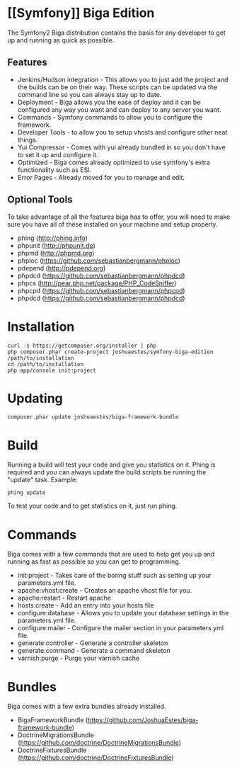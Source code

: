 [[Symfony]] Biga Edition
====================

The Symfony2 Biga distribution contains the basis for any developer to get up
and running as quick as possible.

Features
--------

* Jenkins/Hudson integration - This allows you to just add the project and the
  builds can be on their way. These scripts can be updated via the command line
  so you can always stay up to date.
* Deployment - Biga allows you the ease of deploy and it can be configured any
  way you want and can deploy to any server you want.
* Commands - Symfony commands to allow you to configure the framework.
* Developer Tools - to allow you to setup vhosts and configure other neat
  things.
* Yui Compressor - Comes with yui already bundled in so you don't have to
  set it up and configure it.
* Optimized - Biga comes already optimized to use symfony's extra functionality
  such as ESI.
* Error Pages - Already moved for you to manage and edit.

Optional Tools
--------------

To take advantage of all the features biga has to offer, you will need to make
sure you have all of these installed on your machine and setup properly.

* phing (http://phing.info)
* phpunit (http://phpunit.de)
* phpmd (http://phpmd.org)
* phploc (https://github.com/sebastianbergmann/phploc)
* pdepend (http://pdepend.org)
* phpdcd (https://github.com/sebastianbergmann/phpdcd)
* phpcs (http://pear.php.net/package/PHP_CodeSniffer)
* phpcpd (https://github.com/sebastianbergmann/phpcpd)
* phpdcd (https://github.com/sebastianbergmann/phpdcd)

Installation
============

    curl -s https://getcomposer.org/installer | php
    php composer.phar create-project joshuaestes/symfony-biga-edition /path/to/installation
    cd /path/to/installation
    php app/console init:project

Updating
========

    composer.phar update joshuaestes/biga-framework-bundle

Build
=====

Running a build will test your code and give you statistics on it. Phing is
required and you can always update the build scripts be running the "update"
task. Example:

    phing update

To test your code and to get statistics on it, just run phing.

Commands
========

Biga comes with a few commands that are used to help get you up and running as
fast as possible so you can get to programming.

* init:project - Takes care of the boring stuff such as setting up your
  parameters.yml file.
* apache:vhost:create - Creates an apache vhost file for you.
* apache:restart - Restart apache
* hosts:create - Add an entry into your hosts file
* configure:database - Allows you to update your database settings in the
  parameters.yml file.
* configure:mailer - Configure the mailer section in your parameters.yml
  file.
* generate:controller - Generate a controller skeleton
* generate:command - Generate a command skeleton
* varnish:purge - Purge your varnish cache

Bundles
=======

Biga comes with a few extra bundles already installed.

* BigaFrameworkBundle (https://github.com/JoshuaEstes/biga-framework-bundle)
* DoctrineMigrationsBundle (https://github.com/doctrine/DoctrineMigrationsBundle)
* DoctrineFixturesBundle (https://github.com/doctrine/DoctrineFixturesBundle)

